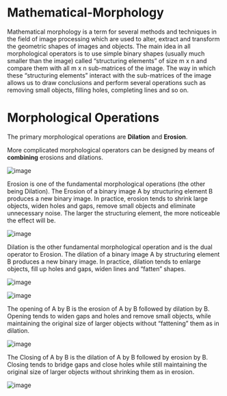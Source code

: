# Mathematical-Morphology
Mathematical morphology is a term for several methods and techniques in the field of image processing which are used to alter, extract and transform the geometric shapes of images and objects.
The main idea in all morphological operators is to use simple binary shapes (usually much smaller than the image) called “structuring elements” of size m x n and compare them with all m x n sub-matrices of the image. The way in which these “structuring elements” interact with the sub-matrices of the image allows us to draw conclusions and perform several operations such as removing small objects, filling holes, completing lines and so on.

# Morphological Operations
The primary morphological operations are **Dilation** and **Erosion**.

More complicated morphological operators can be designed by means of **combining** erosions and dilations.

![image](https://user-images.githubusercontent.com/90917375/138886220-f2292bd4-003a-42de-8070-cce2f9881d85.png)

Erosion is one of the fundamental morphological operations (the other being Dilation).
The Erosion of a binary image A by structuring element B produces a new binary image.
In practice, erosion tends to shrink large objects, widen holes and gaps, remove small objects and eliminate unnecessary noise.
The larger the structuring element, the more noticeable the effect will be.

![image](https://user-images.githubusercontent.com/90917375/138885262-b794f0ca-606c-4523-92fb-411c9eda284d.png)

Dilation is the other fundamental morphological operation and is the dual operator to Erosion.
The dilation of a binary image A by structuring element B produces a new binary image.
In practice, dilation tends to enlarge objects, fill up holes and gaps, widen lines and “fatten” shapes.

![image](https://user-images.githubusercontent.com/90917375/138885482-c3bfe9e0-c07c-4fcc-8c2c-635c82147a60.png)

![image](https://user-images.githubusercontent.com/90917375/138885726-51e33229-7481-4dc3-a9b3-64bc3f2b6b33.png)

The opening of A by B is the erosion of A by B followed by dilation by B.
Opening tends to widen gaps and holes and remove small objects, while maintaining the original size of larger objects without “fattening” them as in dilation.

![image](https://user-images.githubusercontent.com/90917375/138885798-4e1f42ab-4444-4d02-b5ed-bd35b03bcb02.png)

The Closing of A by B is the dilation of A by B followed by erosion by B.
Closing tends to bridge gaps and close holes while still maintaining the original size of larger objects without shrinking them as in erosion.

![image](https://user-images.githubusercontent.com/90917375/138885843-6dd9dd93-6a27-465c-84a8-589d92c47b37.png)







  





